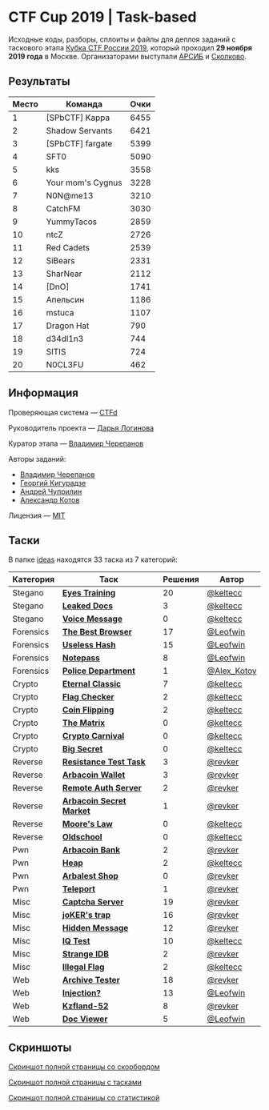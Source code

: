 # CTF Cup 2019 | Task-based

Исходные коды, разборы, сплоиты и файлы для деплоя заданий с таскового этапа [Кубка CTF России 2019](https://ctfcup.ru/), который проходил **29 ноября 2019 года** в Москве. Организаторами выступали [АРСИБ](http://aciso.ru) и [Сколково](https://sk.ru).


## Результаты

| Место | Команда | Очки |
|-------|---------|------|
| 1 | [SPbCTF] Kappa | 6455 |
| 2 | Shadow Servants | 6421 |
| 3 | [SPbCTF] fargate | 5399 |
| 4 | SFT0 | 5090 |
| 5 | kks | 3558 |
| 6 | Your mom's Cygnus | 3228 |
| 7 | N0N@me13 | 3210 |
| 8 | CatchFM | 3030 |
| 9 |   YummyTacos | 2859 |
| 10 | ntcZ | 2726 |
| 11 | Red Cadets | 2539 |
| 12 | SiBears | 2331 |
| 13 | SharNear | 2112 |
| 14 | [DnO] | 1741 |
| 15 | Апельсин | 1186 |
| 16 | mstuca | 1107 |
| 17 | Dragon Hat | 790 |
| 18 | d34dl1n3 | 744 |
| 19 | SITIS | 724 |
| 20 | N0CL3FU | 462 |


## Информация

Проверяющая система — [CTFd](https://github.com/CTFd/CTFd/)

Руководитель проекта — [Дарья Логинова](https://github.com/deviantwish)

Куратор этапа — [Владимир Черепанов](https://github.com/keltecc)

Авторы заданий:
- [Владимир Черепанов](https://github.com/keltecc)
- [Георгий Кигурадзе](https://github.com/revervand)
- [Андрей Чуприлин](https://github.com/leofwin)
- [Александр Котов](https://github.com/Exorcist359)

Лицензия — [MIT](LICENSE)


## Таски

В папке [ideas](ideas/) находятся 33 таска из 7 категорий:

| Категория | Таск | Решения | Автор |
|-----------|------|-----------|-------|
| Stegano | [**Eyes Training**](ideas/stegano/eyes-training) | 20 | [@keltecc](https://github.com/keltecc) |
| Stegano | [**Leaked Docs**](ideas/stegano/leaked-docs) | 3 | [@keltecc](https://github.com/keltecc) |
| Stegano | [**Voice Message**](ideas/stegano/voice-message) | 0 | [@keltecc](https://github.com/keltecc) |
| Forensics | [**The Best Browser**](ideas/forensic/memdump/commands.md) | 17 | [@Leofwin](https://github.com/leofwin) |
| Forensics | [**Useless Hash**](ideas/forensic/memdump/password.md) | 15 | [@Leofwin](https://github.com/leofwin) |
| Forensics | [**Notepass**](ideas/forensic/memdump/notepad.md) | 8 | [@Leofwin](https://github.com/leofwin) |
| Forensics | [**Police Department**](ideas/forensic/police_department) | 1 | [@Alex_Kotov](https://github.com/Exorcist359) |
| Crypto | [**Eternal Classic**](ideas/crypto/eternal-classic) | 7 | [@keltecc](https://github.com/keltecc) |
| Crypto | [**Flag Checker**](ideas/crypto/flag-checker) | 2 | [@keltecc](https://github.com/keltecc) |
| Crypto | [**Coin Flipping**](ideas/crypto/coin-flipping) | 2 | [@keltecc](https://github.com/keltecc) |
| Crypto | [**The Matrix**](ideas/crypto/the-matrix) | 0 | [@keltecc](https://github.com/keltecc) |
| Crypto | [**Crypto Carnival**](ideas/crypto/crypto-carnival) | 0 | [@keltecc](https://github.com/keltecc) |
| Crypto | [**Big Secret**](ideas/crypto/big-secret) | 0 | [@keltecc](https://github.com/keltecc) |
| Reverse | [**Resistance Test Task**](ideas/reverse/resistance_test_task) | 3 | [@revker](https://github.com/revervand) |
| Reverse | [**Arbacoin Wallet**](ideas/reverse/arbacoin_wallet) | 3 | [@revker](https://github.com/revervand) |
| Reverse | [**Remote Auth Server**](ideas/reverse/remote_auth_server) | 2 | [@revker](https://github.com/revervand) |
| Reverse | [**Arbacoin Secret Market**](ideas/reverse/arbacoin_secret_market) | 1 | [@revker](https://github.com/revervand) |
| Reverse | [**Moore's Law**](ideas/reverse/moore-s-law) | 0 | [@keltecc](https://github.com/keltecc) |
| Reverse | [**Oldschool**](ideas/reverse/oldschool) | 0 | [@keltecc](https://github.com/keltecc) |
| Pwn | [**Arbacoin Bank**](ideas/pwn/arbacoin_bank) | 2 | [@revker](https://github.com/revervand) |
| Pwn | [**Heap**](ideas/pwn/heap) | 2 | [@keltecc](https://github.com/keltecc) |
| Pwn | [**Arbalest Shop**](ideas/pwn/arbalest_shop) | 0 | [@revker](https://github.com/revervand) |
| Pwn | [**Teleport**](ideas/pwn/teleport) | 1 | [@revker](https://github.com/revervand) |
| Misc | [**Captcha Server**](ideas/misc/captcha_server) | 19 | [@revker](https://github.com/revervand) |
| Misc | [**joKER's trap**](ideas/misc/pyjail) | 16 | [@revker](https://github.com/revervand) |
| Misc | [**Hidden Message**](ideas/misc/hidden_message) | 12 | [@revker](https://github.com/revervand) |
| Misc | [**IQ Test**](ideas/misc/iq-test) | 10 | [@keltecc](https://github.com/keltecc) |
| Misc | [**Strange IDB**](ideas/misc/strange_idb) | 2 | [@revker](https://github.com/revervand) |
| Misc | [**Illegal Flag**](ideas/misc/illegal-flag) | 2 | [@keltecc](https://github.com/keltecc) |
| Web | [**Archive Tester**](ideas/web/archive_tester) | 18 | [@revker](https://github.com/revervand) |
| Web | [**Injection?**](ideas/web/injection) | 13 | [@Leofwin](https://github.com/leofwin) |
| Web | [**Kzfland-52**](ideas/web/kzfland-52) | 8 | [@revker](https://github.com/revervand) |
| Web | [**Doc Viewer**](ideas/web/doc-viewer) | 5 | [@Leofwin](https://github.com/leofwin) |


## Скриншоты

[Скриншот полной страницы со скорбордом](screenshots/1.png)

[Скриншот полной страницы с тасками](screenshots/2.png)

[Скриншот полной страницы со статистикой](screenshots/3.png)
